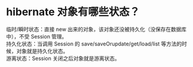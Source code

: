 # hibernate 对象有哪些状态？

临时/瞬时状态：直接 new 出来的对象，该对象还没被持久化（没保存在数据库中），不受 Session 管理。  
持久化状态：当调用 Session 的 save/saveOrupdate/get/load/list 等方法的时候，对象就是持久化状态。  
游离状态：Session 关闭之后对象就是游离状态。  

‍
